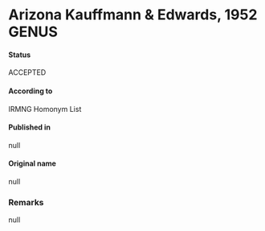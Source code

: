 # Arizona Kauffmann & Edwards, 1952 GENUS

#### Status
ACCEPTED

#### According to
IRMNG Homonym List

#### Published in
null

#### Original name
null

### Remarks
null